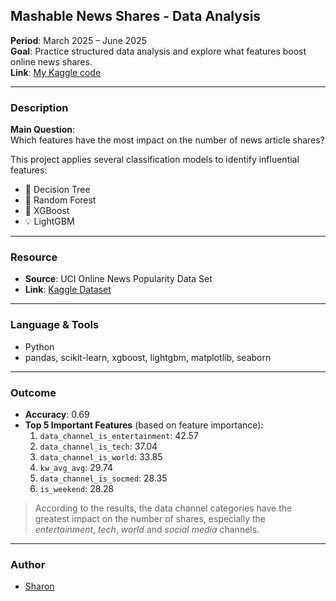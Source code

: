 ##  Mashable News Shares - Data Analysis
**Period**: March 2025 – June 2025  
**Goal**: Practice structured data analysis and explore what features boost online news shares.  
**Link**: [My Kaggle code](https://www.kaggle.com/code/sharon305/structured-data-practicing)

---

### Description
**Main Question**:  
Which features have the most impact on the number of news article shares?

This project applies several classification models to identify influential features:

- 🌳 Decision Tree  
- 🌲 Random Forest  
- 🚀 XGBoost  
- 💡 LightGBM

---

### Resource
- **Source**: UCI Online News Popularity Data Set  
- **Link**: [Kaggle Dataset](https://www.kaggle.com/datasets/thehapyone/uci-online-news-popularity-data-set/data?select=OnlineNewsPopularity.csv)

---

### Language & Tools
* Python
* pandas, scikit-learn, xgboost, lightgbm, matplotlib, seaborn

---

### Outcome
* **Accuracy**: 0.69 
* **Top 5 Important Features** (based on feature importance):
  1. `data_channel_is_entertainment`: 42.57 
  2. `data_channel_is_tech`: 37.04
  3. `data_channel_is_world`: 33.85
  4. `kw_avg_avg`: 29.74
  5. `data_channel_is_socmed`: 28.35
  6. `is_weekend`: 28.28

> According to the results, the data channel categories have the greatest impact on the number of shares, especially the *entertainment*, *tech*, *world* and *social media* channels.

---

### Author

- [Sharon](https://github.com/hchh6453)
